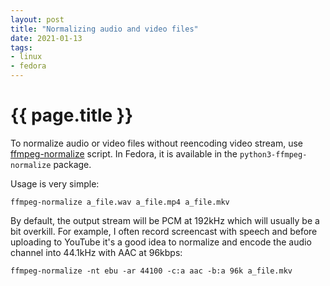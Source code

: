 ```yaml
---
layout: post
title: "Normalizing audio and video files"
date: 2021-01-13
tags:
- linux
- fedora
---
```

{{ page.title }}
================

To normalize audio or video files without reencoding video stream, use
[ffmpeg-normalize](https://github.com/slhck/ffmpeg-normalize/) script. In
Fedora, it is available in the `python3-ffmpeg-normalize` package.

Usage is very simple:

    ffmpeg-normalize a_file.wav a_file.mp4 a_file.mkv

By default, the output stream will be PCM at 192kHz which will usually be a bit
overkill. For example, I often record screencast with speech and before
uploading to YouTube it's a good idea to normalize and encode the audio channel
into 44.1kHz with AAC at 96kbps:

    ffmpeg-normalize -nt ebu -ar 44100 -c:a aac -b:a 96k a_file.mkv
